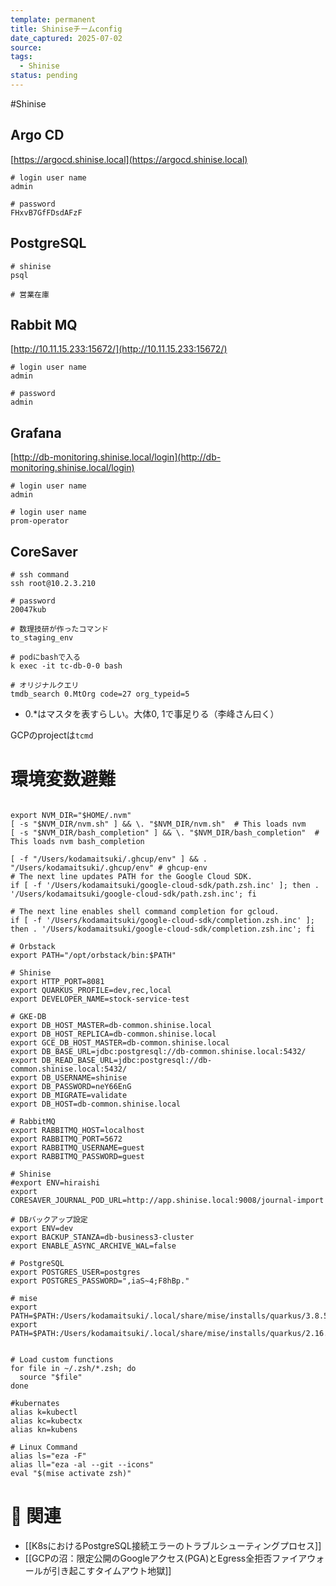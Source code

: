 ```yaml
---
template: permanent
title: Shiniseチームconfig
date_captured: 2025-07-02
source: 
tags:
  - Shinise
status: pending
---
```



#Shinise 
## Argo CD

[https://argocd.shinise.local](https://argocd.shinise.local)
```
# login user name
admin

# password
FHxvB7GfFDsdAFzF
```

## PostgreSQL
```
# shinise
psql 

# 営業在庫

```


## Rabbit MQ
[http://10.11.15.233:15672/](http://10.11.15.233:15672/) 
```
# login user name
admin 

# password
admin
```

## Grafana
[http://db-monitoring.shinise.local/login](http://db-monitoring.shinise.local/login) 
```
# login user name
admin 

# login user name
prom-operator
```


## CoreSaver
```
# ssh command
ssh root@10.2.3.210 

# password
20047kub

# 数理技研が作ったコマンド
to_staging_env

# podにbashで入る
k exec -it tc-db-0-0 bash 

# オリジナルクエリ
tmdb_search 0.MtOrg code=27 org_typeid=5
```
- 0.\*はマスタを表すらしい。大体0, 1で事足りる（李峰さん曰く）

GCPのprojectは`tcmd`



# 環境変数避難

```

export NVM_DIR="$HOME/.nvm"
[ -s "$NVM_DIR/nvm.sh" ] && \. "$NVM_DIR/nvm.sh"  # This loads nvm
[ -s "$NVM_DIR/bash_completion" ] && \. "$NVM_DIR/bash_completion"  # This loads nvm bash_completion

[ -f "/Users/kodamaitsuki/.ghcup/env" ] && . "/Users/kodamaitsuki/.ghcup/env" # ghcup-env
# The next line updates PATH for the Google Cloud SDK.
if [ -f '/Users/kodamaitsuki/google-cloud-sdk/path.zsh.inc' ]; then . '/Users/kodamaitsuki/google-cloud-sdk/path.zsh.inc'; fi

# The next line enables shell command completion for gcloud.
if [ -f '/Users/kodamaitsuki/google-cloud-sdk/completion.zsh.inc' ]; then . '/Users/kodamaitsuki/google-cloud-sdk/completion.zsh.inc'; fi

# Orbstack
export PATH="/opt/orbstack/bin:$PATH"

# Shinise
export HTTP_PORT=8081
export QUARKUS_PROFILE=dev,rec,local
export DEVELOPER_NAME=stock-service-test

# GKE-DB
export DB_HOST_MASTER=db-common.shinise.local
export DB_HOST_REPLICA=db-common.shinise.local
export GCE_DB_HOST_MASTER=db-common.shinise.local
export DB_BASE_URL=jdbc:postgresql://db-common.shinise.local:5432/
export DB_READ_BASE_URL=jdbc:postgresql://db-common.shinise.local:5432/
export DB_USERNAME=shinise
export DB_PASSWORD=neY66EnG
export DB_MIGRATE=validate
export DB_HOST=db-common.shinise.local

# RabbitMQ
export RABBITMQ_HOST=localhost
export RABBITMQ_PORT=5672
export RABBITMQ_USERNAME=guest
export RABBITMQ_PASSWORD=guest

# Shinise
#export ENV=hiraishi
export CORESAVER_JOURNAL_POD_URL=http://app.shinise.local:9008/journal-import

# DBバックアップ設定
export ENV=dev
export BACKUP_STANZA=db-business3-cluster
export ENABLE_ASYNC_ARCHIVE_WAL=false

# PostgreSQL
export POSTGRES_USER=postgres
export POSTGRES_PASSWORD=",iaS~4;F8hBp."

# mise
export PATH=$PATH:/Users/kodamaitsuki/.local/share/mise/installs/quarkus/3.8.5/bin
export PATH=$PATH:/Users/kodamaitsuki/.local/share/mise/installs/quarkus/2.16.4.Final/bin


# Load custom functions
for file in ~/.zsh/*.zsh; do
  source "$file"
done

#kubernates
alias k=kubectl
alias kc=kubectx
alias kn=kubens

# Linux Command
alias ls="eza -F"
alias ll="eza -al --git --icons"
eval "$(mise activate zsh)"

```
# 🔗 関連
- [[K8sにおけるPostgreSQL接続エラーのトラブルシューティングプロセス]]
- [[GCPの沼：限定公開のGoogleアクセス(PGA)とEgress全拒否ファイアウォールが引き起こすタイムアウト地獄]]
